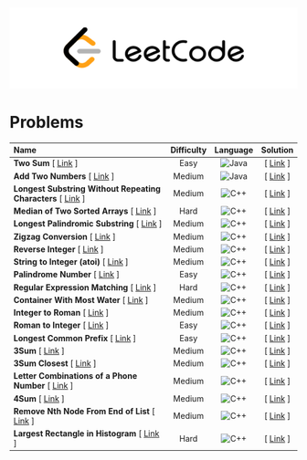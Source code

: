 <div align="center">
  <img src="/.resource/leetcode_logo.png"/>
</div>

# Problems
|Name|Difficulty|Language|Solution|
|:---|:---:|:---:|:---:|
|<b>Two Sum</b> [ [Link](https://leetcode.com/problems/two-sum/) ]|Easy|![Java](https://img.shields.io/badge/Java-D14836.svg?&style=for-the-badge&logo=eclipseide&logoColor=white)|[ [Link](https://github.com/Glory-Day/Solutions/blob/leetcode/Leetcode/java/two-sum.java) ]|
|<b>Add Two Numbers</b> [ [Link](https://leetcode.com/problems/add-two-numbers/) ]|Medium|![Java](https://img.shields.io/badge/Java-D14836.svg?&style=for-the-badge&logo=eclipseide&logoColor=white)|[ [Link](https://github.com/Glory-Day/Solutions/blob/leetcode/Leetcode/java/add-two-numbers.java) ]|
|<b>Longest Substring Without Repeating Characters</b> [ [Link](https://leetcode.com/problems/longest-substring-without-repeating-characters/) ]|Medium|![C++](https://img.shields.io/badge/C++-3178C6.svg?&style=for-the-badge&logo=Cplusplus&logoColor=white)|[ [Link](https://github.com/Glory-Day/Solutions/blob/leetcode/Leetcode/cpp/longest-substring-without-repeating-characters.cpp) ]|
|<b>Median of Two Sorted Arrays</b> [ [Link](https://leetcode.com/problems/median-of-two-sorted-arrays/) ]|Hard|![C++](https://img.shields.io/badge/C++-3178C6.svg?&style=for-the-badge&logo=Cplusplus&logoColor=white)|[ [Link](https://github.com/Glory-Day/Solutions/blob/leetcode/Leetcode/cpp/median-of-two-sorted-arrays.cpp) ]|
|<b>Longest Palindromic Substring</b> [ [Link](https://leetcode.com/problems/longest-palindromic-substring/) ]|Medium|![C++](https://img.shields.io/badge/C++-3178C6.svg?&style=for-the-badge&logo=Cplusplus&logoColor=white)|[ [Link](https://github.com/Glory-Day/Solutions/blob/leetcode/Leetcode/cpp/longest-palindromic-substring.cpp) ]|
|<b>Zigzag Conversion</b> [ [Link](https://leetcode.com/problems/zigzag-conversion/) ]|Medium|![C++](https://img.shields.io/badge/C++-3178C6.svg?&style=for-the-badge&logo=Cplusplus&logoColor=white)|[ [Link](https://github.com/Glory-Day/Solutions/blob/leetcode/Leetcode/cpp/zigzag-conversion.cpp) ]|
|<b>Reverse Integer</b> [ [Link](https://leetcode.com/problems/reverse-integer/) ]|Medium|![C++](https://img.shields.io/badge/C++-3178C6.svg?&style=for-the-badge&logo=Cplusplus&logoColor=white)|[ [Link](https://github.com/Glory-Day/Solutions/blob/leetcode/Leetcode/cpp/reverse-integer.cpp) ]|
|<b>String to Integer (atoi)</b> [ [Link](https://leetcode.com/problems/string-to-integer-atoi/) ]|Medium|![C++](https://img.shields.io/badge/C++-3178C6.svg?&style=for-the-badge&logo=Cplusplus&logoColor=white)|[ [Link](https://github.com/Glory-Day/Solutions/blob/leetcode/Leetcode/cpp/string-to-integer-atoi.cpp) ]|
|<b>Palindrome Number</b> [ [Link](https://leetcode.com/problems/palindrome-number/) ]|Easy|![C++](https://img.shields.io/badge/C++-3178C6.svg?&style=for-the-badge&logo=Cplusplus&logoColor=white)|[ [Link](https://github.com/Glory-Day/Solutions/blob/leetcode/Leetcode/cpp/palindrome-number.cpp) ]|
|<b>Regular Expression Matching</b> [ [Link](https://leetcode.com/problems/regular-expression-matching/) ]|Hard|![C++](https://img.shields.io/badge/C++-3178C6.svg?&style=for-the-badge&logo=Cplusplus&logoColor=white)|[ [Link](https://github.com/Glory-Day/Solutions/blob/leetcode/Leetcode/cpp/regular-expression-matching.cpp) ]|
|<b>Container With Most Water</b> [ [Link](https://leetcode.com/problems/container-with-most-water/) ]|Medium|![C++](https://img.shields.io/badge/C++-3178C6.svg?&style=for-the-badge&logo=Cplusplus&logoColor=white)|[ [Link](https://github.com/Glory-Day/Solutions/blob/leetcode/Leetcode/cpp/container-with-most-water.cpp) ]|
|<b>Integer to Roman</b> [ [Link](https://leetcode.com/problems/integer-to-roman/) ]|Medium|![C++](https://img.shields.io/badge/C++-3178C6.svg?&style=for-the-badge&logo=Cplusplus&logoColor=white)|[ [Link](https://github.com/Glory-Day/Solutions/blob/leetcode/Leetcode/cpp/integer-to-roman.cpp) ]|
|<b>Roman to Integer</b> [ [Link](https://leetcode.com/problems/roman-to-integer/) ]|Easy|![C++](https://img.shields.io/badge/C++-3178C6.svg?&style=for-the-badge&logo=Cplusplus&logoColor=white)|[ [Link](https://github.com/Glory-Day/Solutions/blob/leetcode/Leetcode/cpp/roman-to-integer.cpp) ]|
|<b>Longest Common Prefix</b> [ [Link](https://leetcode.com/problems/longest-common-prefix/) ]|Easy|![C++](https://img.shields.io/badge/C++-3178C6.svg?&style=for-the-badge&logo=Cplusplus&logoColor=white)|[ [Link](https://github.com/Glory-Day/Solutions/blob/leetcode/Leetcode/cpp/longest-common-prefix.cpp) ]|
|<b>3Sum</b> [ [Link](https://leetcode.com/problems/3sum/) ]|Medium|![C++](https://img.shields.io/badge/C++-3178C6.svg?&style=for-the-badge&logo=Cplusplus&logoColor=white)|[ [Link](https://github.com/Glory-Day/Solutions/blob/leetcode/Leetcode/cpp/3sum.cpp) ]|
|<b>3Sum Closest</b> [ [Link](https://leetcode.com/problems/3sum-closest/) ]|Medium|![C++](https://img.shields.io/badge/C++-3178C6.svg?&style=for-the-badge&logo=Cplusplus&logoColor=white)|[ [Link](https://github.com/Glory-Day/Solutions/blob/leetcode/Leetcode/cpp/3sum-closest.cpp) ]|
|<b>Letter Combinations of a Phone Number</b> [ [Link](https://leetcode.com/problems/letter-combinations-of-a-phone-number/) ]|Medium|![C++](https://img.shields.io/badge/C++-3178C6.svg?&style=for-the-badge&logo=Cplusplus&logoColor=white)|[ [Link](https://github.com/Glory-Day/Solutions/blob/leetcode/Leetcode/cpp/letter-combinations-of-a-phone-number.cpp) ]|
|<b>4Sum</b> [ [Link](https://leetcode.com/problems/4sum/) ]|Medium|![C++](https://img.shields.io/badge/C++-3178C6.svg?&style=for-the-badge&logo=Cplusplus&logoColor=white)|[ [Link](https://github.com/Glory-Day/Solutions/blob/leetcode/Leetcode/cpp/4sum.cpp) ]|
|<b>Remove Nth Node From End of List</b> [ [Link](https://leetcode.com/problems/remove-nth-node-from-end-of-list/) ]|Medium|![C++](https://img.shields.io/badge/C++-3178C6.svg?&style=for-the-badge&logo=Cplusplus&logoColor=white)|[ [Link](https://github.com/Glory-Day/Solutions/blob/leetcode/Leetcode/cpp/remove-nth-node-from-end-of-list.cpp) ]|
|<b>Largest Rectangle in Histogram</b> [ [Link](https://leetcode.com/problems/largest-rectangle-in-histogram/) ]|Hard|![C++](https://img.shields.io/badge/C++-3178C6.svg?&style=for-the-badge&logo=Cplusplus&logoColor=white)|[ [Link](https://github.com/Glory-Day/Solutions/blob/leetcode/Leetcode/cpp/largest-rectangle-in-histogram.cpp) ]|
